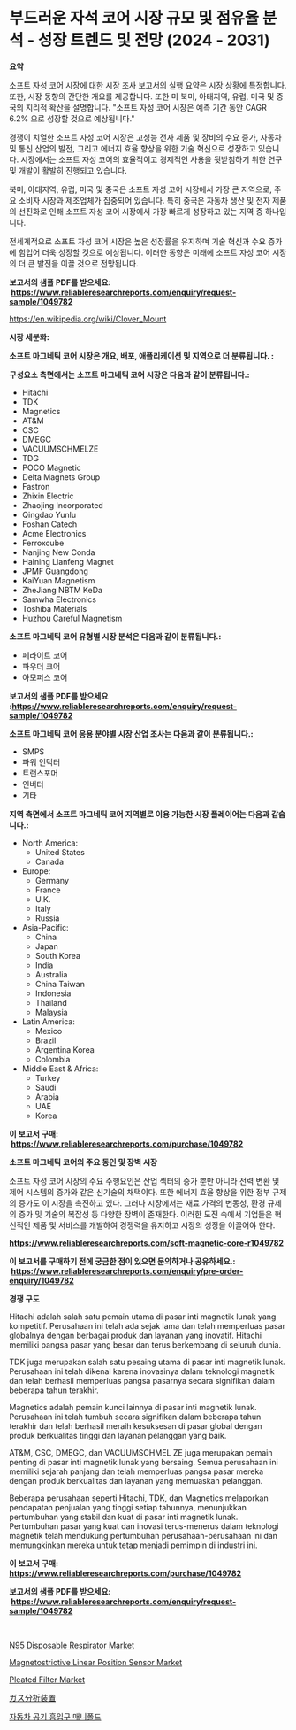 <p><h1>부드러운 자석 코어 시장 규모 및 점유율 분석 - 성장 트렌드 및 전망 (2024 - 2031)</h1></p><p><strong>요약</strong></p>
<p><p>소프트 자성 코어 시장에 대한 시장 조사 보고서의 실행 요약은 시장 상황에 특정합니다. 또한, 시장 동향의 간단한 개요를 제공합니다. 또한 미 북미, 아태지역, 유럽, 미국 및 중국의 지리적 확산을 설명합니다. "소프트 자성 코어 시장은 예측 기간 동안 CAGR 6.2% 으로 성장할 것으로 예상됩니다."</p><p>경쟁이 치열한 소프트 자성 코어 시장은 고성능 전자 제품 및 장비의 수요 증가, 자동차 및 통신 산업의 발전, 그리고 에너지 효율 향상을 위한 기술 혁신으로 성장하고 있습니다. 시장에서는 소프트 자성 코어의 효율적이고 경제적인 사용을 뒷받침하기 위한 연구 및 개발이 활발히 진행되고 있습니다.</p><p>북미, 아태지역, 유럽, 미국 및 중국은 소프트 자성 코어 시장에서 가장 큰 지역으로, 주요 소비자 시장과 제조업체가 집중되어 있습니다. 특히 중국은 자동차 생산 및 전자 제품의 선진화로 인해 소프트 자성 코어 시장에서 가장 빠르게 성장하고 있는 지역 중 하나입니다.</p><p>전세계적으로 소프트 자성 코어 시장은 높은 성장률을 유지하며 기술 혁신과 수요 증가에 힘입어 더욱 성장할 것으로 예상됩니다. 이러한 동향은 미래에 소프트 자성 코어 시장의 더 큰 발전을 이끌 것으로 전망됩니다.</p></p>
<p><strong>보고서의 샘플 PDF를 받으세요: &nbsp;<a href="https://www.reliableresearchreports.com/enquiry/request-sample/1049782">https://www.reliableresearchreports.com/enquiry/request-sample/1049782</a></strong></p>
<p><a href="https://en.wikipedia.org/wiki/Clover_Mount">https://en.wikipedia.org/wiki/Clover_Mount</a></p>
<p><strong>시장 세분화:</strong></p>
<p><strong> 소프트 마그네틱 코어 시장은 개요, 배포, 애플리케이션 및 지역으로 더 분류됩니다. :</strong></p>
<p><strong>구성요소 측면에서는 소프트 마그네틱 코어 시장은 다음과 같이 분류됩니다.:</strong></p>
<p><ul><li>Hitachi</li><li>TDK</li><li>Magnetics</li><li>AT&M</li><li>CSC</li><li>DMEGC</li><li>VACUUMSCHMELZE</li><li>TDG</li><li>POCO Magnetic</li><li>Delta Magnets Group</li><li>Fastron</li><li>Zhixin Electric</li><li>Zhaojing Incorporated</li><li>Qingdao Yunlu</li><li>Foshan Catech</li><li>Acme Electronics</li><li>Ferroxcube</li><li>Nanjing New Conda</li><li>Haining Lianfeng Magnet</li><li>JPMF Guangdong</li><li>KaiYuan Magnetism</li><li>ZheJiang NBTM KeDa</li><li>Samwha Electronics</li><li>Toshiba Materials</li><li>Huzhou Careful Magnetism</li></ul></p>
<p><strong> 소프트 마그네틱 코어 유형별 시장 분석은 다음과 같이 분류됩니다.:</strong></p>
<p><ul><li>페라이트 코어</li><li>파우더 코어</li><li>아모퍼스 코어</li></ul></p>
<p><strong>보고서의 샘플 PDF를 받으세요 :<a href="https://www.reliableresearchreports.com/enquiry/request-sample/1049782">https://www.reliableresearchreports.com/enquiry/request-sample/1049782</a></strong></p>
<p><strong> 소프트 마그네틱 코어 응용 분야별 시장 산업 조사는 다음과 같이 분류됩니다.:</strong></p>
<p><ul><li>SMPS</li><li>파워 인덕터</li><li>트랜스포머</li><li>인버터</li><li>기타</li></ul></p>
<p><strong>지역 측면에서 소프트 마그네틱 코어 지역별로 이용 가능한 시장 플레이어는 다음과 같습니다.:</strong></p>
<p><ul>
    <li>
        North America:
        <ul>
            <li>United States</li>
            <li>Canada</li>
        </ul>
    </li>
    <li>
        Europe:
        <ul>
            <li>Germany</li>
            <li>France</li>
            <li>U.K.</li>
            <li>Italy</li>
            <li>Russia</li>
        </ul>
    </li>
    <li>
        Asia-Pacific:
        <ul>
            <li>China</li>
            <li>Japan</li>
            <li>South Korea</li>
            <li>India</li>
            <li>Australia</li>
            <li>China Taiwan</li>
            <li>Indonesia</li>
            <li>Thailand</li>
            <li>Malaysia</li>
        </ul>
    </li>
    <li>
        Latin America:
        <ul>
            <li>Mexico</li>
            <li>Brazil</li>
            <li>Argentina Korea</li>
            <li>Colombia</li>
        </ul>
    </li>
    <li>
        Middle East & Africa:
        <ul>
            <li>Turkey</li>
            <li>Saudi</li>
            <li>Arabia</li>
            <li>UAE</li>
            <li>Korea</li>
        </ul>
    </li>
    </ul></p>
<p><strong>이 보고서 구매: &nbsp;<a href="https://www.reliableresearchreports.com/purchase/1049782">https://www.reliableresearchreports.com/purchase/1049782</a></strong></p>
<p><strong>소프트 마그네틱 코어의 주요 동인 및 장벽 시장</strong></p>
<p><p>소프트 자성 코어 시장의 주요 주행요인은 산업 섹터의 증가 뿐만 아니라 전력 변환 및 제어 시스템의 증가와 같은 신기술의 채택이다. 또한 에너지 효율 향상을 위한 정부 규제의 증가도 이 시장을 촉진하고 있다. 그러나 시장에서는 재료 가격의 변동성, 환경 규제의 증가 및 기술의 복잡성 등 다양한 장벽이 존재한다. 이러한 도전 속에서 기업들은 혁신적인 제품 및 서비스를 개발하여 경쟁력을 유지하고 시장의 성장을 이끌어야 한다.</p></p>
<p><strong><a href="https://www.reliableresearchreports.com/soft-magnetic-core-r1049782">https://www.reliableresearchreports.com/soft-magnetic-core-r1049782</a></strong></p>
<p><strong>이 보고서를 구매하기 전에 궁금한 점이 있으면 문의하거나 공유하세요.: &nbsp;<a href="https://www.reliableresearchreports.com/enquiry/pre-order-enquiry/1049782">https://www.reliableresearchreports.com/enquiry/pre-order-enquiry/1049782</a></strong></p>
<p><strong>경쟁 구도</strong></p>
<p><p>Hitachi adalah salah satu pemain utama di pasar inti magnetik lunak yang kompetitif. Perusahaan ini telah ada sejak lama dan telah memperluas pasar globalnya dengan berbagai produk dan layanan yang inovatif. Hitachi memiliki pangsa pasar yang besar dan terus berkembang di seluruh dunia.</p><p>TDK juga merupakan salah satu pesaing utama di pasar inti magnetik lunak. Perusahaan ini telah dikenal karena inovasinya dalam teknologi magnetik dan telah berhasil memperluas pangsa pasarnya secara signifikan dalam beberapa tahun terakhir.</p><p>Magnetics adalah pemain kunci lainnya di pasar inti magnetik lunak. Perusahaan ini telah tumbuh secara signifikan dalam beberapa tahun terakhir dan telah berhasil meraih kesuksesan di pasar global dengan produk berkualitas tinggi dan layanan pelanggan yang baik.</p><p>AT&M, CSC, DMEGC, dan VACUUMSCHMEL ZE juga merupakan pemain penting di pasar inti magnetik lunak yang bersaing. Semua perusahaan ini memiliki sejarah panjang dan telah memperluas pangsa pasar mereka dengan produk berkualitas dan layanan yang memuaskan pelanggan.</p><p>Beberapa perusahaan seperti Hitachi, TDK, dan Magnetics melaporkan pendapatan penjualan yang tinggi setiap tahunnya, menunjukkan pertumbuhan yang stabil dan kuat di pasar inti magnetik lunak. Pertumbuhan pasar yang kuat dan inovasi terus-menerus dalam teknologi magnetik telah mendukung pertumbuhan perusahaan-perusahaan ini dan memungkinkan mereka untuk tetap menjadi pemimpin di industri ini.</p></p>
<p><strong>이 보고서 구매: &nbsp; <a href="https://www.reliableresearchreports.com/purchase/1049782">https://www.reliableresearchreports.com/purchase/1049782</a></strong></p>
<p><strong>보고서의 샘플 PDF를 받으세요: &nbsp;<a href="https://www.reliableresearchreports.com/enquiry/request-sample/1049782">https://www.reliableresearchreports.com/enquiry/request-sample/1049782</a></strong><strong></strong></p>
<p>&nbsp;</p>
<p><p><a href="https://www.linkedin.com/pulse/exploring-n95-disposable-respirator-market-dynamics-global-trends-uyu3f?trackingId=Hk%2BCAnJHmHKyf1rphWrbgA%3D%3D">N95 Disposable Respirator Market</a></p><p><a href="https://medium.com/@shawnsmithv6981/magnetostrictive-linear-position-sensor-market-market-segmentation-geographical-regions-and-1568de54f947">Magnetostrictive Linear Position Sensor Market</a></p><p><a href="https://www.linkedin.com/pulse/global-pleated-filter-market-size-expected-reach-cagr-4ca8e?trackingId=jdQ%2B7u%2BYgpT9Y3Bt0fjoEQ%3D%3D">Pleated Filter Market</a></p><p><a href="https://medium.com/@novastamm2023/%E3%82%AC%E3%82%B9%E5%88%86%E6%9E%90%E8%A3%85%E7%BD%AE%E5%B8%82%E5%A0%B4%E3%81%AE%E6%96%B0%E8%88%88%E3%83%88%E3%83%AC%E3%83%B3%E3%83%89-2024%E5%B9%B4%E3%81%8B%E3%82%892031%E5%B9%B4%E3%81%BE%E3%81%A7%E3%81%AE%E3%82%B0%E3%83%AD%E3%83%BC%E3%83%90%E3%83%AB%E5%B1%95%E6%9C%9B%E3%81%A8%E5%B0%86%E6%9D%A5%E3%81%AE%E5%B1%95%E6%9C%9B-824ac36a8c89">ガス分析装置</a></p><p><a href="https://github.com/sougarounis/Market-Research-Report-List-5/blob/main/199358438370.md">자동차 공기 흡입구 매니폴드</a></p></p>